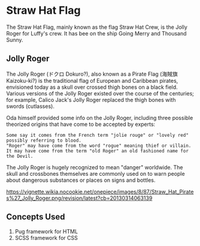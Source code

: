 # Straw Hat Flag

The Straw Hat Flag, mainly known as the flag Straw Hat Crew, is the Jolly Roger for Luffy's crew. It has bee on the ship Going Merry and Thousand Sunny. 

## Jolly Roger
The Jolly Roger (ドクロ Dokuro?), also known as a Pirate Flag (海賊旗 Kaizoku-ki?) is the traditional flag of European and Caribbean pirates, envisioned today as a skull over crossed thigh bones on a black field. Various versions of the Jolly Roger existed over the course of the centuries; for example, Calico Jack's Jolly Roger replaced the thigh bones with swords (cutlasses).

Oda himself provided some info on the Jolly Roger, including three possible theorized origins that have come to be accepted by experts:

    Some say it comes from the French term "jolie rouge" or "lovely red" possibly referring to blood.
    "Roger" may have come from the word "rogue" meaning thief or villain.
    It may have come from the term "old Roger" an old fashioned name for the Devil. 

The Jolly Roger is hugely recognized to mean "danger" worldwide. The skull and crossbones themselves are commonly used on to warn people about dangerous substances or places on signs and bottles. 


https://vignette.wikia.nocookie.net/onepiece/images/8/87/Straw_Hat_Pirates%27_Jolly_Roger.png/revision/latest?cb=20130314063139

## Concepts Used

1. Pug framework for HTML
2. SCSS framework for CSS
